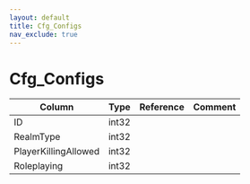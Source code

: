 ```yaml
---
layout: default
title: Cfg_Configs
nav_exclude: true
---
```

# Cfg_Configs

| Column | Type | Reference | Comment |
|--------|------|-----------|---------|
|ID|int32|||
|RealmType|int32|||
|PlayerKillingAllowed|int32|||
|Roleplaying|int32|||
